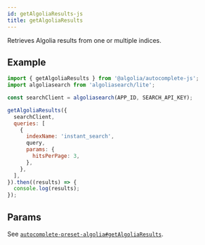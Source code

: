 ```yaml
---
id: getAlgoliaResults-js
title: getAlgoliaResults
---
```


Retrieves Algolia results from one or multiple indices.

## Example

```js
import { getAlgoliaResults } from '@algolia/autocomplete-js';
import algoliasearch from 'algoliasearch/lite';

const searchClient = algoliasearch(APP_ID, SEARCH_API_KEY);

getAlgoliaResults({
  searchClient,
  queries: [
    {
      indexName: 'instant_search',
      query,
      params: {
        hitsPerPage: 3,
      },
    },
  ],
}).then((results) => {
  console.log(results);
});
```

## Params

See [`autocomplete-preset-algolia#getAlgoliaResults`](getAlgoliaResults#params).
